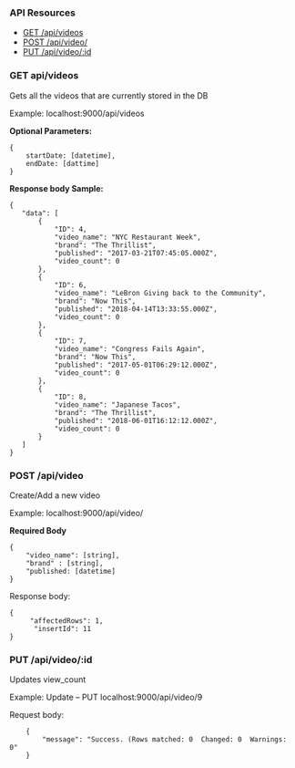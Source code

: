 ### API Resources

  - [GET /api/videos](#get-videos)
  - [POST /api/video/](#post-magazinesidarticles)
  - [PUT /api/video/:id](#post-magazinesidarticles)

### GET api/videos

Gets all the videos that are currently stored in the DB

Example: localhost:9000/api/videos

**Optional Parameters:**

    {
        startDate: [datetime],
        endDate: [dattime]
    } 
    

**Response body Sample:**

    {
       "data": [
           {
               "ID": 4,
               "video_name": "NYC Restaurant Week",
               "brand": "The Thrillist",
               "published": "2017-03-21T07:45:05.000Z",
               "video_count": 0
           },
           {
               "ID": 6,
               "video_name": "LeBron Giving back to the Community",
               "brand": "Now This",
               "published": "2018-04-14T13:33:55.000Z",
               "video_count": 0
           },
           {
               "ID": 7,
               "video_name": "Congress Fails Again",
               "brand": "Now This",
               "published": "2017-05-01T06:29:12.000Z",
               "video_count": 0
           },
           {
               "ID": 8,
               "video_name": "Japanese Tacos",
               "brand": "The Thrillist",
               "published": "2018-06-01T16:12:12.000Z",
               "video_count": 0
           }
       ]
    }

### POST /api/video
Create/Add a new video 

Example: localhost:9000/api/video/

**Required Body**

    {
        "video_name": [string],
        "brand" : [string],
        "published: [datetime]
    }
    
    

Response body:

    {
         "affectedRows": 1,
          "insertId": 11
    }



### PUT /api/video/:id

Updates view_count

Example: Update – PUT  localhost:9000/api/video/9

Request body:

    
        {
            "message": "Success. (Rows matched: 0  Changed: 0  Warnings: 0"
        }
    
    
    
